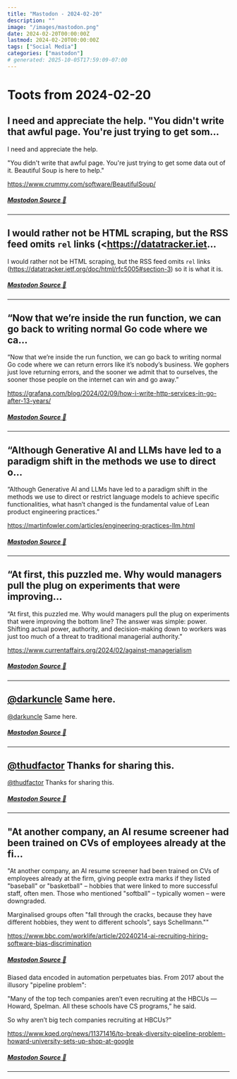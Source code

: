 ```yaml
---
title: "Mastodon - 2024-02-20"
description: ""
image: "/images/mastodon.png"
date: 2024-02-20T00:00:00Z
lastmod: 2024-02-20T00:00:00Z
tags: ["Social Media"]
categories: ["mastodon"]
# generated: 2025-10-05T17:59:09-07:00
---
```


# Toots from 2024-02-20

## I need and appreciate the help.  "You didn't write that awful page. You're just trying to get som...

I need and appreciate the help.

"You didn't write that awful page. You're just trying to get some data out of it. Beautiful Soup is here to help."

<https://www.crummy.com/software/BeautifulSoup/>

##### [Mastodon Source 🐘](https://hachyderm.io/@mweagle/111965792308693798)

---

## I would rather not be HTML scraping, but the RSS feed omits `rel` links (<https://datatracker.iet...

I would rather not be HTML scraping, but the RSS feed omits `rel` links (<https://datatracker.ietf.org/doc/html/rfc5005#section-3>) so it is what it is.

##### [Mastodon Source 🐘](https://hachyderm.io/@mweagle/111962300069824028)

---

## “Now that we’re inside the run function, we can go back to writing normal Go code where we ca...

“Now that we’re inside the run function, we can go back to writing normal Go code where we can return errors like it’s nobody’s business. We gophers just love returning errors, and the sooner we admit that to ourselves, the sooner those people on the internet can win and go away.”

<https://grafana.com/blog/2024/02/09/how-i-write-http-services-in-go-after-13-years/>

##### [Mastodon Source 🐘](https://hachyderm.io/@mweagle/111961872342761662)

---

## “Although Generative AI and LLMs have led to a paradigm shift in the methods we use to direct o...

“Although Generative AI and LLMs have led to a paradigm shift in the methods we use to direct or restrict language models to achieve specific functionalities, what hasn’t changed is the fundamental value of Lean product engineering practices.”

<https://martinfowler.com/articles/engineering-practices-llm.html>

##### [Mastodon Source 🐘](https://hachyderm.io/@mweagle/111961817059418973)

---

## “At first, this puzzled me. Why would managers pull the plug on experiments that were improving...

“At first, this puzzled me. Why would managers pull the plug on experiments that were improving the bottom line? The answer was simple: power. Shifting actual power, authority, and decision-making down to workers was just too much of a threat to traditional managerial authority.”

<https://www.currentaffairs.org/2024/02/against-managerialism>

##### [Mastodon Source 🐘](https://hachyderm.io/@mweagle/111961745509988538)

---

## [@darkuncle](https://infosec.exchange/@darkuncle) Same here.

[@darkuncle](https://infosec.exchange/@darkuncle) Same here.

##### [Mastodon Source 🐘](https://hachyderm.io/@mweagle/111961604742624962)

---

## [@thudfactor](https://hachyderm.io/@thudfactor) Thanks for sharing this.

[@thudfactor](https://hachyderm.io/@thudfactor) Thanks for sharing this.

##### [Mastodon Source 🐘](https://hachyderm.io/@mweagle/111961312206291310)

---

## "At another company, an AI resume screener had been trained on CVs of employees already at the fi...

"At another company, an AI resume screener had been trained on CVs of employees already at the firm, giving people extra marks if they listed "baseball" or "basketball" – hobbies that were linked to more successful staff, often men. Those who mentioned "softball" – typically women – were downgraded.

Marginalised groups often "fall through the cracks, because they have different hobbies, they went to different schools", says Schellmann.""

<https://www.bbc.com/worklife/article/20240214-ai-recruiting-hiring-software-bias-discrimination>

##### [Mastodon Source 🐘](https://hachyderm.io/@mweagle/111961205529266490)

Biased data encoded in automation perpetuates bias. From 2017 about the illusory "pipeline problem":

"Many of the top tech companies aren’t even recruiting at the HBCUs — Howard, Spelman. All these schools have CS programs,” he said.

So why aren’t big tech companies recruiting at HBCUs?"

<https://www.kqed.org/news/11371416/to-break-diversity-pipeline-problem-howard-university-sets-up-shop-at-google>

##### [Mastodon Source 🐘](https://hachyderm.io/@mweagle/111961225288121856)

---

